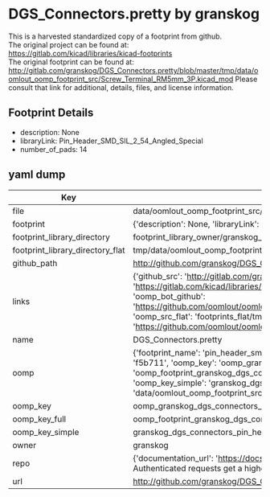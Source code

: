 # DGS_Connectors.pretty by granskog  
This is a harvested standardized copy of a footprint from github.  
The original project can be found at:  
https://gitlab.com/kicad/libraries/kicad-footprints  
The original footprint can be found at:
http://gitlab.com/granskog/DGS_Connectors.pretty/blob/master/tmp/data/oomlout_oomp_footprint_src/Screw_Terminal_RM5mm_3P.kicad_mod
Please consult that link for additional, details, files, and license information.  
## Footprint Details
* description: None  
* libraryLink: Pin_Header_SMD_SIL_2_54_Angled_Special  
* number_of_pads: 14  
## yaml dump  
| Key | Value |  
| --- | --- |  
| file | data/oomlout_oomp_footprint_src/DGS_Connectors.pretty/Pin_Header_SMD_SIL_2_54_Angled_Special.kicad_mod |  
| footprint | {'description': None, 'libraryLink': 'Pin_Header_SMD_SIL_2_54_Angled_Special', 'number_of_pads': 14} |  
| footprint_library_directory | footprint_library_owner/granskog_DGS_Connectors.pretty |  
| footprint_library_directory_flat | tmp/data/oomlout_oomp_footprint_src/footprints_flat/granskog_dgs_connectors_pin_header_smd_sil_2_54_angled_special/working |  
| github_path | http://github.com/granskog/DGS_Connectors.pretty/blob/master/tmp/data/oomlout_oomp_footprint_src/Pin_Header_SMD_SIL_2_54_Angled_Special.kicad_mod |  
| links | {'github_src': 'http://gitlab.com/granskog/DGS_Connectors.pretty/blob/master/tmp/data/oomlout_oomp_footprint_src/Screw_Terminal_RM5mm_3P.kicad_mod', 'github_src_repo': 'https://gitlab.com/kicad/libraries/kicad-footprints', 'oomp_bot': 'tmp/data/oomlout_oomp_footprint_src/footprints/granskog_dgs_connectors_pin_header_smd_sil_2_54_angled_special/working', 'oomp_bot_github': 'https://github.com/oomlout/oomlout_oomp_footprint_bot/tree/main/tmp/data/oomlout_oomp_footprint_src/footprints/granskog_dgs_connectors_pin_header_smd_sil_2_54_angled_special/working', 'oomp_src_flat': 'footprints_flat/tmp/data/oomlout_oomp_footprint_src/footprints_flat/granskog_dgs_connectors_pin_header_smd_sil_2_54_angled_special/working', 'oomp_src_flat_github': 'https://github.com/oomlout/oomlout_oomp_footprint_src/tree/main/tmp/data/oomlout_oomp_footprint_src/footprints_flat/granskog_dgs_connectors_pin_header_smd_sil_2_54_angled_special/working'} |  
| name | DGS_Connectors.pretty |  
| oomp | {'footprint_name': 'pin_header_smd_sil_2_54_angled_special', 'library_name': 'dgs_connectors', 'md5': 'f5b711a26c5544915458c3f22096d5ec', 'md5_10': 'f5b711a26c', 'md5_5': 'f5b71', 'md5_6': 'f5b711', 'oomp_key': 'oomp_granskog_dgs_connectors_pin_header_smd_sil_2_54_angled_special', 'oomp_key_extra': 'oomp_footprint_granskog_dgs_connectors_pin_header_smd_sil_2_54_angled_special', 'oomp_key_full': 'oomp_footprint_granskog_dgs_connectors_pin_header_smd_sil_2_54_angled_special_f5b711', 'oomp_key_simple': 'granskog_dgs_connectors_pin_header_smd_sil_2_54_angled_special', 'original_filename': 'data/oomlout_oomp_footprint_src/DGS_Connectors.pretty/Pin_Header_SMD_SIL_2_54_Angled_Special.kicad_mod', 'owner_name': 'granskog'} |  
| oomp_key | oomp_granskog_dgs_connectors_pin_header_smd_sil_2_54_angled_special |  
| oomp_key_full | oomp_footprint_granskog_dgs_connectors_pin_header_smd_sil_2_54_angled_special |  
| oomp_key_simple | granskog_dgs_connectors_pin_header_smd_sil_2_54_angled_special |  
| owner | granskog |  
| repo | {'documentation_url': 'https://docs.github.com/rest/overview/resources-in-the-rest-api#rate-limiting', 'message': "API rate limit exceeded for 84.66.142.224. (But here's the good news: Authenticated requests get a higher rate limit. Check out the documentation for more details.)"} |  
| url | http://github.com/granskog/DGS_Connectors.pretty |  

